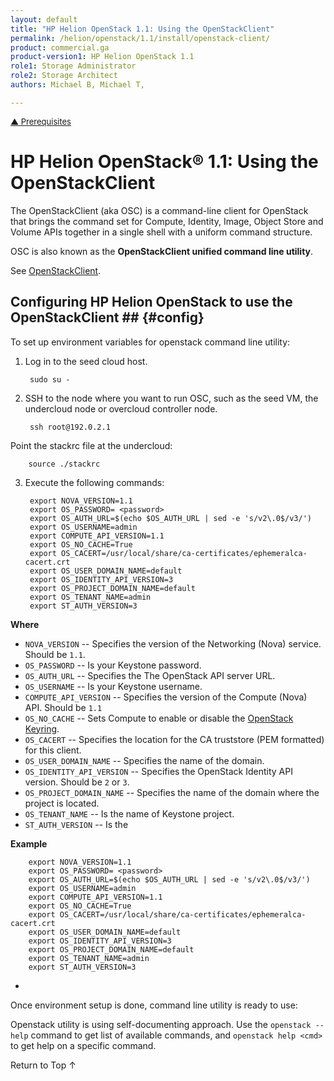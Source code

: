 ```yaml
---
layout: default
title: "HP Helion OpenStack 1.1: Using the OpenStackClient"
permalink: /helion/openstack/1.1/install/openstack-client/
product: commercial.ga
product-version1: HP Helion OpenStack 1.1
role1: Storage Administrator
role2: Storage Architect
authors: Michael B, Michael T,

---
```

<!--UNDER REVISION-->


<script>

function PageRefresh {
onLoad="window.refresh"
}

PageRefresh();

</script>


<p style="font-size: small;"> <a href="/helion/openstack/1.1/install/prereqs/#ldap">&#9650; Prerequisites</a> </p> 


# HP Helion OpenStack&#174; 1.1: Using the OpenStackClient

The OpenStackClient (aka OSC) is a command-line client for OpenStack that brings the command set for Compute, Identity, Image, Object Store and Volume APIs together in a single shell with a uniform command structure.

OSC is also known as the **OpenStackClient unified command line utility**. 

See [OpenStackClient](http://docs.openstack.org/developer/python-openstackclient/).

## Configuring HP Helion OpenStack to use the OpenStackClient ## {#config}

To set up environment variables for openstack command line utility:

1. Log in to the seed cloud host.

		sudo su -

2. SSH to the node where you want to run OSC, such as the seed VM, the undercloud node or overcloud controller node.

		ssh root@192.0.2.1 

Point the stackrc file at the undercloud:

		source ./stackrc

3. Execute the following commands:

		export NOVA_VERSION=1.1
		export OS_PASSWORD= <password>
		export OS_AUTH_URL=$(echo $OS_AUTH_URL | sed -e 's/v2\.0$/v3/')
		export OS_USERNAME=admin
		export COMPUTE_API_VERSION=1.1
		export OS_NO_CACHE=True
		export OS_CACERT=/usr/local/share/ca-certificates/ephemeralca-cacert.crt
		export OS_USER_DOMAIN_NAME=default
		export OS_IDENTITY_API_VERSION=3
		export OS_PROJECT_DOMAIN_NAME=default
		export OS_TENANT_NAME=admin
		export ST_AUTH_VERSION=3


**Where**

* `NOVA_VERSION` -- Specifies the version of the Networking (Nova) service. Should be `1.1`.
* `OS_PASSWORD` -- Is your Keystone password.
* `OS_AUTH_URL` -- Specifies the The OpenStack API server URL.
* `OS_USERNAME` -- Is your Keystone username.
* `COMPUTE_API_VERSION` -- Specifies the version of the Compute (Nova) API. Should be `1.1`
* `OS_NO_CACHE` -- Sets Compute to enable or disable the [OpenStack Keyring](https://wiki.openstack.org/wiki/KeyringSupport).  
* `OS_CACERT` -- Specifies the location for the CA truststore (PEM formatted) for this client.
* `OS_USER_DOMAIN_NAME` -- Specifies the name of the domain.
* `OS_IDENTITY_API_VERSION` -- Specifies the OpenStack Identity API version. Should be `2` or `3`.
* `OS_PROJECT_DOMAIN_NAME` -- Specifies the name of the domain where the project is located. 
* `OS_TENANT_NAME` -- Is the name of Keystone project.
* `ST_AUTH_VERSION` -- Is the 

**Example**

		export NOVA_VERSION=1.1
		export OS_PASSWORD= <password>
		export OS_AUTH_URL=$(echo $OS_AUTH_URL | sed -e 's/v2\.0$/v3/')
		export OS_USERNAME=admin
		export COMPUTE_API_VERSION=1.1
		export OS_NO_CACHE=True
		export OS_CACERT=/usr/local/share/ca-certificates/ephemeralca-cacert.crt
		export OS_USER_DOMAIN_NAME=default
		export OS_IDENTITY_API_VERSION=3
		export OS_PROJECT_DOMAIN_NAME=default
		export OS_TENANT_NAME=admin
		export ST_AUTH_VERSION=3


* 


Once environment setup is done, command line utility is ready to use:

Openstack utility is using self-documenting approach. Use the `openstack --help` command to get list of available commands, and `openstack help <cmd>` to get help on a specific command.

<a href="#top" style="padding:14px 0px 14px 0px; text-decoration: none;"> Return to Top &#8593;</a>
